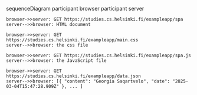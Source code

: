 sequenceDiagram
    participant browser
    participant server

    browser->>server: GET https://studies.cs.helsinki.fi/exampleapp/spa
    server-->>browser: HTML document

    browser->>server: GET https://studies.cs.helsinki.fi/exampleapp/main.css
    server-->>browser: the css file

    browser->>server: GET https://studies.cs.helsinki.fi/exampleapp/spa.js
    server-->>browser: the JavaScript file

    browser->>server: GET https://studies.cs.helsinki.fi/exampleapp/data.json
    server-->>browser: [{ "content": "Georgia Saqartvelo", "date": "2025-03-04T15:47:28.909Z" }, ... ]

